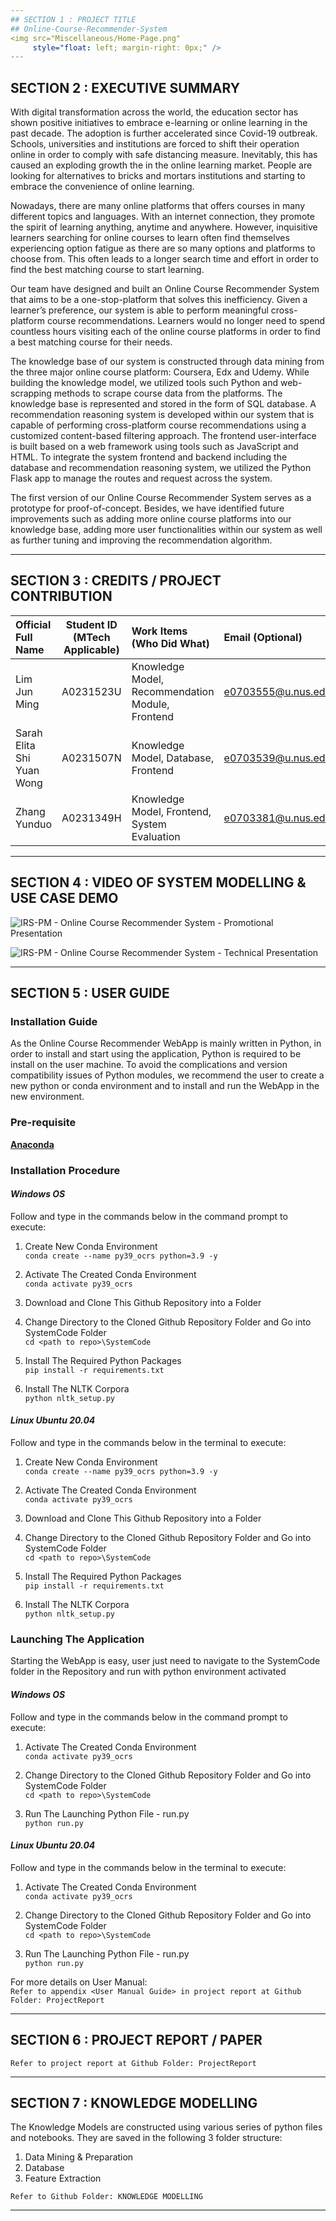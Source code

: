 ```yaml
---
## SECTION 1 : PROJECT TITLE
## Online-Course-Recommender-System 
<img src="Miscellaneous/Home-Page.png"
     style="float: left; margin-right: 0px;" />
---
```

## SECTION 2 : EXECUTIVE SUMMARY
With digital transformation across the world, the education sector has shown positive initiatives to embrace e-learning or online learning in the past decade. The adoption is further accelerated since Covid-19 outbreak. Schools, universities and institutions are forced to shift their operation online in order to comply with safe distancing measure. Inevitably, this has caused an exploding growth the in the online learning market. People are looking for alternatives to bricks and mortars institutions and starting to embrace the convenience of online learning.  

Nowadays, there are many online platforms that offers courses in many different topics and languages. With an internet connection, they promote the spirit of learning anything, anytime and anywhere. However, inquisitive learners searching for online courses to learn often find themselves experiencing option fatigue as there are so many options and platforms to choose from. This often leads to a longer search time and effort in order to find the best matching course to start learning.  

Our team have designed and built an Online Course Recommender System that aims to be a one-stop-platform that solves this inefficiency. Given a learner’s preference, our system is able to perform meaningful cross-platform course recommendations. Learners would no longer need to spend countless hours visiting each of the online course platforms in order to find a best matching course for their needs. 

The knowledge base of our system is constructed through data mining from the three major online course platform: Coursera, Edx and Udemy. While building the knowledge model, we utilized tools such Python and web-scrapping methods to scrape course data from the platforms. The knowledge base is represented and stored in the form of SQL database. A recommendation reasoning system is developed within our system that is capable of performing cross-platform course recommendations using a customized content-based filtering approach. The frontend user-interface is built based on a web framework using tools such as JavaScript and HTML. To integrate the system frontend and backend including the database and recommendation reasoning system, we utilized the Python Flask app to manage the routes and request across the system.  

The first version of our Online Course Recommender System serves as a prototype for proof-of-concept. Besides, we have identified future improvements such as adding more online course platforms into our knowledge base, adding more user functionalities within our system as well as further tuning and improving the recommendation algorithm.

---

## SECTION 3 : CREDITS / PROJECT CONTRIBUTION

| Official Full Name  | Student ID (MTech Applicable)  | Work Items (Who Did What) | Email (Optional) |
| :------------ |:---------------:| :-----| :-----|
| Lim Jun Ming | A0231523U | Knowledge Model, Recommendation Module, Frontend | e0703555@u.nus.edu |
| Sarah Elita Shi Yuan Wong | A0231507N | Knowledge Model, Database, Frontend | e0703539@u.nus.edu |
| Zhang Yunduo | A0231349H | Knowledge Model, Frontend, System Evaluation | e0703381@u.nus.edu |

---

## SECTION 4 : VIDEO OF SYSTEM MODELLING & USE CASE DEMO
  
<a href="https://www.youtube.com/watch?v=HqXFM_iB2zc">
<img src="Miscellaneous/Promotional Video - Image.png"
     style="float: left; margin-right: 0px;" />
</a>

IRS-PM - Online Course Recommender System - Promotional Presentation
  
<a href="https://www.youtube.com/watch?v=nqYWZMIf6C8">
<img src="Miscellaneous/Technical Presentation - Image.jpg"
     style="float: left; margin-right: 0px;" />
</a>

IRS-PM - Online Course Recommender System - Technical Presentation

---

## SECTION 5 : USER GUIDE

### Installation Guide
As the Online Course Recommender WebApp is mainly written in Python, in order to install and start using the application, Python is required to be install on the user machine. To avoid the complications and version compatibility issues of Python modules, we recommend the user to create a new python or conda environment and to install and run the WebApp in the new environment.
  
### Pre-requisite
[**Anaconda**](https://www.anaconda.com/products/individual)

### Installation Procedure
#### *Windows OS*
Follow and type in the commands below in the command prompt to execute:
  
1. Create New Conda Environment<br>
`conda create --name py39_ocrs python=3.9 -y`

2. Activate The Created Conda Environment<br>
`conda activate py39_ocrs`
 
3. Download and Clone This Github Repository into a Folder

4. Change Directory to the Cloned Github Repository Folder and Go into SystemCode Folder<br>
`cd <path to repo>\SystemCode`
  
5. Install The Required Python Packages<br>
`pip install -r requirements.txt`
  
6. Install The NLTK Corpora<br>
`python nltk_setup.py`

  
#### *Linux Ubuntu 20.04*
Follow and type in the commands below in the terminal to execute:
  
1. Create New Conda Environment<br>
`conda create --name py39_ocrs python=3.9 -y`

2. Activate The Created Conda Environment<br>
`conda activate py39_ocrs`
 
3. Download and Clone This Github Repository into a Folder

4. Change Directory to the Cloned Github Repository Folder and Go into SystemCode Folder<br>
`cd <path to repo>\SystemCode`
  
5. Install The Required Python Packages<br>
`pip install -r requirements.txt`
  
6. Install The NLTK Corpora<br>
`python nltk_setup.py`
  

### Launching The Application
Starting the WebApp is easy, user just need to navigate to the SystemCode folder in the Repository and run with python environment activated

#### *Windows OS*
Follow and type in the commands below in the command prompt to execute:
  
1. Activate The Created Conda Environment<br>
`conda activate py39_ocrs`

2. Change Directory to the Cloned Github Repository Folder and Go into SystemCode Folder<br>
`cd <path to repo>\SystemCode`
  
3. Run The Launching Python File - run.py<br>
`python run.py` 

 
#### *Linux Ubuntu 20.04*
Follow and type in the commands below in the terminal to execute:

1. Activate The Created Conda Environment<br>
`conda activate py39_ocrs`

2. Change Directory to the Cloned Github Repository Folder and Go into SystemCode Folder<br>
`cd <path to repo>\SystemCode`
  
3. Run The Launching Python File - run.py<br>
`python run.py`  
  
For more details on User Manual: <br>
`Refer to appendix <User Manual Guide> in project report at Github Folder: ProjectReport`

---
## SECTION 6 : PROJECT REPORT / PAPER

`Refer to project report at Github Folder: ProjectReport`

---
## SECTION 7 : KNOWLEDGE MODELLING

The Knowledge Models are constructed using various series of python files and notebooks.
They are saved in the following 3 folder structure:

1. Data Mining & Preparation
2. Database
3. Feature Extraction 
  
`Refer to Github Folder: KNOWLEDGE MODELLING`

---

